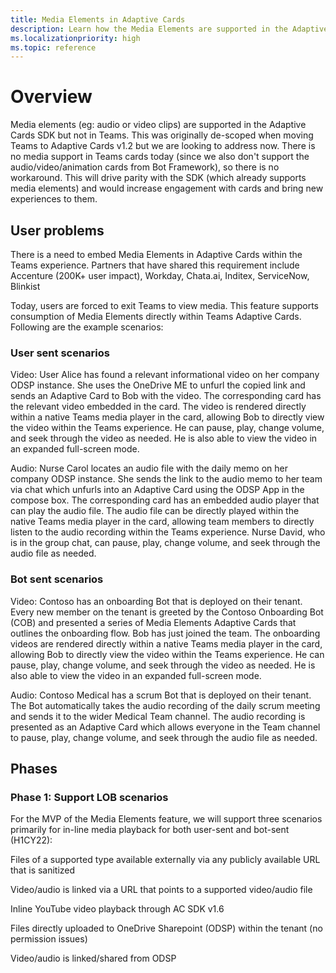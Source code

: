 ```yaml
---
title: Media Elements in Adaptive Cards
description: Learn how the Media Elements are supported in the Adaptive Cards SDK and support consumption directly within Microsoft Teams Adaptive Cards.
ms.localizationpriority: high
ms.topic: reference
---
```


# Overview

Media elements (eg: audio or video clips) are supported in the Adaptive Cards SDK but not in Teams. This was originally de-scoped when moving Teams to Adaptive Cards v1.2 but we are looking to address now. There is no media support in Teams cards today (since we also don't support the audio/video/animation cards from Bot Framework), so there is no workaround. This will drive parity with the SDK (which already supports media elements) and would increase engagement with cards and bring new experiences to them.

## User problems

There is a need to embed Media Elements in Adaptive Cards within the Teams experience. Partners that have shared this requirement include Accenture (200K+ user impact), Workday, Chata.ai, Inditex, ServiceNow, Blinkist

Today, users are forced to exit Teams to view media. This feature supports consumption of Media Elements directly within Teams Adaptive Cards. Following are the example scenarios:

### User sent scenarios

Video: User Alice has found a relevant informational video on her company ODSP instance. She uses the OneDrive ME to unfurl the copied link and sends an Adaptive Card to Bob with the video. The corresponding card has the relevant video embedded in the card. The video is rendered directly within a native Teams media player in the card, allowing Bob to directly view the video within the Teams experience. He can pause, play, change volume, and seek through the video as needed. He is also able to view the video in an expanded full-screen mode.  

Audio: Nurse Carol locates an audio file with the daily memo on her company ODSP instance. She sends the link to the audio memo to her team via chat which unfurls into an Adaptive Card using the ODSP App in the compose box. The corresponding card has an embedded audio player that can play the audio file. The audio file can be directly played within the native Teams media player in the card, allowing team members to directly listen to the audio recording within the Teams experience. Nurse David, who is in the group chat, can pause, play, change volume, and seek through the audio file as needed.

### Bot sent scenarios

Video: Contoso has an onboarding Bot that is deployed on their tenant. Every new member on the tenant is greeted by the Contoso Onboarding Bot (COB) and presented a series of Media Elements Adaptive Cards that outlines the onboarding flow. Bob has just joined the team. The onboarding videos are rendered directly within a native Teams media player in the card, allowing Bob to directly view the video within the Teams experience. He can pause, play, change volume, and seek through the video as needed. He is also able to view the video in an expanded full-screen mode.  

Audio: Contoso Medical has a scrum Bot that is deployed on their tenant. The Bot automatically takes the audio recording of the daily scrum meeting and sends it to the wider Medical Team channel. The audio recording is presented as an Adaptive Card which allows everyone in the Team channel to pause, play, change volume, and seek through the audio file as needed.

## Phases

### Phase 1: Support LOB scenarios

For the MVP of the Media Elements feature, we will support three scenarios primarily for in-line media playback for both user-sent and bot-sent (H1CY22):

Files of a supported type available externally via any publicly available URL that is sanitized

Video/audio is linked via a URL that points to a supported video/audio file

Inline YouTube video playback through AC SDK v1.6

Files directly uploaded to OneDrive Sharepoint (ODSP) within the tenant (no permission issues)

Video/audio is linked/shared from ODSP